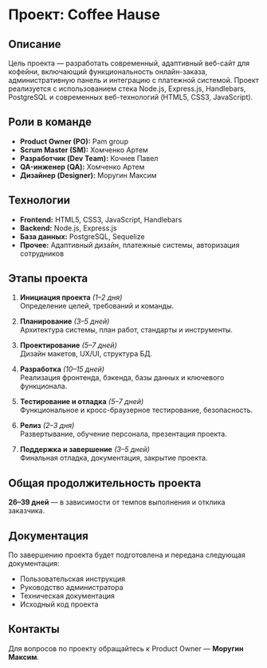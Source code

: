 # Проект: Coffee Hause

## Описание

Цель проекта — разработать современный, адаптивный веб-сайт для кофейни, включающий функциональность онлайн-заказа, административную панель и интеграцию с платежной системой. Проект реализуется с использованием стека Node.js, Express.js, Handlebars, PostgreSQL и современных веб-технологий (HTML5, CSS3, JavaScript).

## Роли в команде

- **Product Owner (PO):** Pam group
- **Scrum Master (SM):** Хомченко Артем  
- **Разработчик (Dev Team):** Кочнев Павел  
- **QA-инженер (QA):** Хомченко Артем  
- **Дизайнер (Designer):** Моругин Максим  

## Технологии

- **Frontend:** HTML5, CSS3, JavaScript, Handlebars  
- **Backend:** Node.js, Express.js  
- **База данных:** PostgreSQL, Sequelize  
- **Прочее:** Адаптивный дизайн, платежные системы, авторизация сотрудников

## Этапы проекта

1. **Инициация проекта** *(1–2 дня)*  
   Определение целей, требований и команды.

2. **Планирование** *(3–5 дней)*  
   Архитектура системы, план работ, стандарты и инструменты.

3. **Проектирование** *(5–7 дней)*  
   Дизайн макетов, UX/UI, структура БД.

4. **Разработка** *(10–15 дней)*  
   Реализация фронтенда, бэкенда, базы данных и ключевого функционала.

5. **Тестирование и отладка** *(5–7 дней)*  
   Функциональное и кросс-браузерное тестирование, безопасность.

6. **Релиз** *(2–3 дня)*  
   Развертывание, обучение персонала, презентация проекта.

7. **Поддержка и завершение** *(3–5 дней)*  
   Финальная отладка, документация, закрытие проекта.

## Общая продолжительность проекта

**26–39 дней** — в зависимости от темпов выполнения и отклика заказчика.

## Документация

По завершению проекта будет подготовлена и передана следующая документация:

- Пользовательская инструкция
- Руководство администратора
- Техническая документация
- Исходный код проекта

## Контакты

Для вопросов по проекту обращайтесь к Product Owner — **Моругин Максим**.
